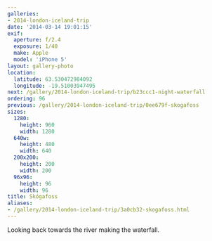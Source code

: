 ```yaml
---
galleries:
- 2014-london-iceland-trip
date: '2014-03-14 19:01:15'
exif:
  aperture: f/2.4
  exposure: 1/40
  make: Apple
  model: 'iPhone 5'
layout: gallery-photo
location:
  latitude: 63.530472984092
  longitude: -19.51003947495
next: /gallery/2014-london-iceland-trip/b23ccc1-night-waterfall
ordering: 96
previous: /gallery/2014-london-iceland-trip/0ee679f-skogafoss
sizes:
  1280:
    height: 960
    width: 1280
  640w:
    height: 480
    width: 640
  200x200:
    height: 200
    width: 200
  96x96:
    height: 96
    width: 96
title: Skógafoss
aliases:
- /gallery/2014-london-iceland-trip/3a0cb32-skogafoss.html
---
```


Looking back towards the river making the waterfall.
